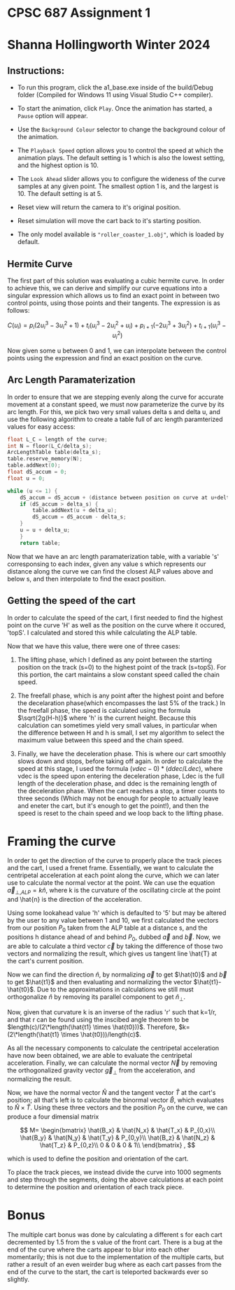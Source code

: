 # CPSC 687 Assignment 1
# Shanna Hollingworth Winter 2024

## Instructions:

* To run this program, click the a1_base.exe inside of the build/Debug folder (Compiled for Windows 11 using Visual Studio C++ compiler).

* To start the animation, click `Play`. Once the animation has started, a `Pause` option will appear.

* Use the `Background Colour` selector to change the background colour of the animation.

* The `Playback Speed` option allows you to control the speed at which the animation plays. The default setting is 1 which is also the lowest setting, and the highest option is 10.

* The `Look Ahead` slider allows you to configure the wideness of the curve samples at any given point. The smallest option 1 is, and the largest is 10. The default setting is at 5.

* Reset view will return the camera to it's original position.

* Reset simulation will move the cart back to it's starting position.

* The only model available is `"roller_coaster_1.obj"`, which is loaded by default.

## Hermite Curve

The first part of this solution was evaluating a cubic hermite curve. In order to achieve this, we can derive and simplify our curve equations into a singular expression which allows us to find an exact point in between two control points, using those points and their tangents. The expression is as follows:

$$
C(u_i) = p_i(2u_i^3 - 3u_i^2 + 1) + t_i(u_i^3 - 2u_i^2 + u_i) + p_{i+1}(-2u_i^3 + 3u_i^2) + t_{i+1}(u_i^3-u_i^2)
$$

Now given some u between 0 and 1, we can interpolate between the control points using the expression and find an exact position on the curve.

## Arc Length Paramaterization

In order to ensure that we are stepping evenly along the curve for accurate movement at a constant speed, we must now parameterize the curve by its arc length. For this, we pick two very small values delta s and delta u, and use the following algorithm to create a table full of arc length paramterized values for easy access:

```c++
float L_C = length of the curve;
int N = floor(L_C/delta_s);	
ArcLengthTable table(delta_s);
table.reserve_memory(N);
table.addNext(0);
float dS_accum = 0;
float u = 0;

while (u <= 1) {
	dS_accum = dS_accum + (distance between position on curve at u+delta_u and at u)
	if (dS_accum > delta_s) {
		table.addNext(u + delta_u);
		dS_accum = dS_accum - delta_s;
	}
	u = u + delta_u;
	}
	return table;
```

Now that we have an arc length paramaterization table, with a variable 's' corresponsing to each index, given any value s which represents our distance along the curve we can find the closest ALP values above and below s, and then interpolate to find the exact position.

## Getting the speed of the cart

In order to calculate the speed of the cart, I first needed to find the highest point on the curve 'H' as well as the position on the curve where it occured, 'topS'. I calculated and stored this while calculating the ALP table. 

Now that we have this value, there were one of three cases:

1. The lifting phase, which I defined as any point between the starting position on the track (s=0) to the highest point of the track (s=topS). For this portion, the cart maintains a slow constant speed called the chain speed.

2. The freefall phase, which is any point after the highest point and before the decelaration phase(which encompasses the last 5% of the track.) In the freefall phase, the speed is calculated using the formula $\sqrt{2g(H-h)}$ where 'h' is the current height. Because this calculation can sometimes yield very small values, in particular when the difference between H and h is small, I set my algorithm to select the maximum value between this speed and the chain speed.

3. Finally, we have the deceleration phase. This is where our cart smoothly slows down and stops, before taking off again. In order to calculate the speed at this stage, I used the formula $(vdec - 0) * (ddec / Ldec)$, where vdec is the speed upon entering the deceleration phase, Ldec is the full length of the deceleration phase, and ddec is the remaining length of the deceleration phase. When the cart reaches a stop, a timer counts to three seconds (Which may not be enough for people to actually leave and eneter the cart, but it's enough to get the point!), and then the speed is reset to the chain speed and we loop back to the lifting phase.

# Framing the curve
In order to get the direction of the curve to properly place the track pieces and the cart, I used a frenet frame. Essentially, we want to calculate the centripetal acceleration at each point along the curve, which we can later use to calculate the normal vector at the point. We can use the equation $\vec{a}_{\perp, ALP}=k\hat{n}$, where k is the curvature of the oscillating circle at the point and \hat{n} is the direction of the acceleration.

Using some lookahead value 'h' which is defaulted to '5' but may be altered by the user to any value between 1 and 10, we first calculated the vectors from our position $P_0$ taken from the ALP table at a distance s, and the positions h distance ahead of and behind $P_0$, dubbed $\vec{a}$ and $\vec{b}$. Now, we are able to calculate a third vector $\vec{c}$ by taking the difference of those two vectors and normalizing the result, which gives us tangent line \hat{T} at the cart's current position.

Now we can find the direction $\hat{n}$, by normalizing $\vec{a}$ to get $\hat{t0}$ and $\vec{b}$ to get $\hat{t1}$ and then evaluating and normalizing the vector $\hat{t1}-\hat{t0}$. Due to the approximations in calculations we still must orthogonalize $\hat{n}$ by removing its parallel component to get $\hat{n}_{\perp}$.

Now, given that curvature k is an inverse of the radius 'r' such that k=1/r, and that r can be found using the inscibed angle theorem to be $length(c)/(2\*length(\hat{t1} \times \hat{t0}))$. Therefore, $k=(2\*length(\hat{t1} \times \hat{t0}))/length(c)$.

As all the necessary components to calculate the centripetal acceleration have now been obtained, we are able to evaluate the centripetal acceleration. Finally, we can calculate the normal vector $\vec{N}$ by removing the orthogonalized gravity vector $\vec{g}_{\perp}$ from the acceleration, and normalizing the result.

Now, we have the normal vector $\hat{N}$ and the tangent vector $\hat{T}$ at the cart's position; all that's left is to calculate the binormal vector $\hat{B}$, which evaluates to $\hat{N} \times \hat{T}$. Using these three vectors and the position $P_0$ on the curve, we can produce a four dimensial matrix

$$
M=
\begin{bmatrix}
  \hat{B_x} & \hat{N_x} & \hat{T_x} & P_{0,x}\\
  \hat{B_y} & \hat{N_y} & \hat{T_y} & P_{0,y}\\
  \hat{B_z} & \hat{N_z} & \hat{T_z} & P_{0,z}\\
  0 & 0 & 0 & 1\\
\end{bmatrix}
,
$$

which is used to define the position and orientation of the cart.

To place the track pieces, we instead divide the curve into 1000 segments and step through the segments, doing the above calculations at each point to determine the position and orientation of each track piece.

# Bonus

The multiple cart bonus was done by calculating a different s for each cart decremented by 1.5 from the s value of the front cart. There is a bug at the end of the curve where the carts appear to blur into each other momentarily; this is not due to the implementation of the multiple carts, but rather a result of an even weirder bug where as each cart passes from the end of the curve to the start, the cart is teleported backwards ever so slightly.
